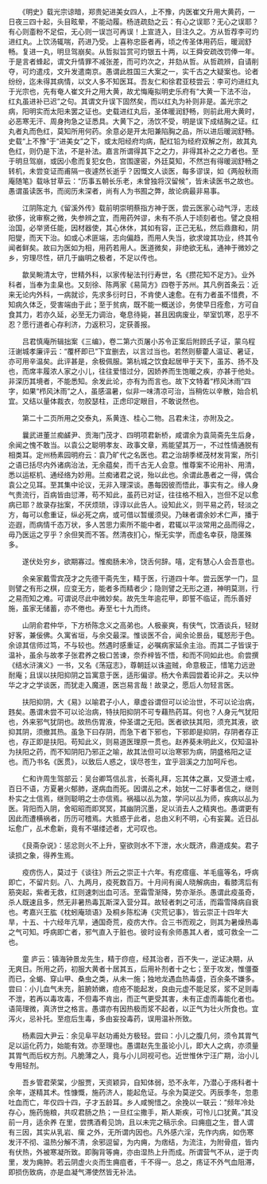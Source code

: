 <!-- { "loadSidebar": true } -->
　　《明史》载光宗谅暗，郑贵妃进美女四人，上不豫，内医崔文升用大黄药，一日夜三四十起，头目眩晕，不能动履。杨涟疏劾之云：有心之误耶？无心之误耶？有心则齑粉不足偿，无心则一误岂可再误！上宣涟入，目注久之。方从哲荐李可灼进红丸。上饮汤辄喘，药进乃受。上喜称忠臣者再，顷之传圣体用药后，暖润舒畅。复进一丸，明旦驾崩矣。从哲拟旨赏可灼银五十两，以王舜安疏改罚俸一年。于是言者蜂起，谓文升情罪不减张差，而可灼次之，并劾从哲。从哲疏辨，自请削夺，可灼遣戍，文升发遣南京。愚谓此胜国三大案之一，实千古之大疑案也。论者纷纷，迄未得其病情，以文人多不知医耳。吾友仁和徐君亚枝尝云：李可灼进红丸于光宗也，先有奄人崔文升之用大黄，故尤悔庵拟明史乐府有“大黄一下法不治，红丸虽进补已迟”之句。其谓文升误下固然矣，而以红丸为补则非是。盖光宗之病，阳明实而太阳未罢之证也。史载进红丸后，圣体暖润舒畅，则前此用大黄时，必恶寒无汗、周身拘急之证悉具。大黄下之，汤饮不受，明是误下成结胸之证。红丸者丸而色红，莫知所用何药。余意必是开太阳兼陷胸之品，所以进后暖润舒畅。史载“上不豫”于“进美女”之下，或太阳经府均病，配红铅为经府双解之剂，故其丸色红，则仍是下法，不是补法。嘉言所谓得其下之之力，非得其补之之力者也。至于明旦驾崩，或因小愈而复犯女色，宫围邃密，外廷莫知，不然岂有得暖润舒畅之转机，未尝变证而甫隔一夜遽然长逝乎？因慨文人谈医，每多谬误，如《两般秋雨庵随笔》载咏甘草云：“历事五朝长乐老，未曾独将汉留候”，皆未读医书之故也。愚谓虽读医书，而阅历未深者，尚有人为书囿之弊，故论病最非易事。

　　江阴陈定九《留溪外传》载前明崇明蔡指方神于医，尝云医家心动气浮，志歧欲侈，讹审察之微，失参辨之宜，而用药舛谬，未有不杀人于顷刻者也。譬之良相治国，必举贤任能，因材器使，其心休休，其如有容，正己无私，然后鼎鼐和，阴阳燮，而天下治。如或心术匪端，志向偏趋，而用人失当，欲求竣其功业，终其令闻者鲜矣。故曰为医如为相，用药若用人。医道微矣，非绝欲无私，通神于微妙之乡，穷理尽性，研几于幽明之极者，不足以传也。

　　歙吴畹清太守，世精外科，以家传秘法刊行寿世，名《攒花知不足方》。业外科者，当奉为圭臬也。又刻徐、陈两家《易简方》四卷于苏州。其凡例首条云：近来无论内外科，一病就诊，先求多衍时日，不肯使人速愈。在有力者虽不惜费，不知病久体乏，受害端由于此；至于贫病，既不能一概送诊，务使早日痊愈，方可自食其力，若亦久延，必至无力调治，奄息待毙，甚且因病废业，举室饥寒，忍乎不忍？愿行道者心存利济，力返积习，定获善报。

　　吕君慎庵所辑拙案《三编》，卷二第六页屠小苏令正案后附顾氏子证，蒙乌程汪谢城孝廉评云：“覆杯即已”下宜删去，以言过当也。若然则藜藿人温证、暑证，亦可用辛温矣。此评甚是，余极佩服。第杭城之饮食起居甲于天下，虽苏、扬不及也，而席丰履浓人家之小儿，往往爱惜过分，因娇养而生饱暖之疾，亦甚于他处。非深历其境者，不能悉知。余发此论，亦有为而言也。故下文特着“栉风沐雨”四字，如果“栉风沐雨”之人，虽感温暑，似非一味清凉可治，当稍佐以辛散，始合机宜。又结以量体裁衣，勿胶瑟柱，正虑印定眼目，不敢说然也。

　　第二十二页所用之交泰丸，系黄连、桂心二物。吕君未注，亦附及之。

　　曩武进董兰痴鹾尹、贡海门茂才、四明项君新桥，咸谓余为袁简斋先生后身，余闻之愧不敢当。以袁公之聪明孝友、政事文章，焉能望其万一，不过性情通脱有相类耳。定州杨素园明府云：袁乃旷代之名医也。君之治胡季槎茂材发背案，所引之语已括尽内外诸病治法，无余蕴矣，而千古无人会意。惟尊案不论用补、用清，悉以运枢机、通经络为妙用。兰痴诸君之说，殆以此也。余谓此愚者之一得，偶合袁公之见耳。至其集中论议，无非入理深谈。愚每因彼而悟此，事实有之。缘人身气贵流行，百病皆由愆滞，苟不知此，虽药已对证，往往格不相入，岂但不足以愈病已耶？故录存拙案，不厌烦琐，谆谆以此告人。设知此义，则平易之药，轻淡之方，每可以愈重证，纵必死之病，或可借以暂缓须臾。乃昧者谓余妙术仁声，播于迩遐，而病情千态万状，多人苦思力索所不能中者，君辄以平淡常用之品而得之，毋乃医运之亨乎？余但笑而不答。然清夜扪心，惭无实学，而虚名幸获，隐匿殊多。

　　遂伏处穷乡，欲期寡过。惟痴肠未冷，饶舌何辞。嘻，定有慧心人会吾意也。

　　余亲家戴雪宾茂才之先德干斋先生，精于医，行道四十年。尝云医学一门，显则譬之有形之棋，应变无方，能者多而精者少；隐则譬之无形之道，神明莫测，行之易而知之难。可谓说尽此中微妙矣。故先生年逾花甲，即誓不临证，而乐善好施，虽家无储蓄，亦不倦也。寿至七十九而终。

　　山阴俞君仲华，下方桥陈念义之高弟也。人极豪爽，有侠气，饮酒谈兵，轻财好客，兼佞佛。久寓省垣，与余交最深。惟谈医不合，闻余论景岳，辄怒形于色。余谅其信师过笃，不与较也。然遇时感重证，必嘱病家延余主治。而其二子皆误于温补，虽余与故孝子张君养之极口苦谏，奈乔梓皆不悟，和而不同如此也。俞尝撰《结水浒演义》一书，又名《荡寇志》，尊朝廷以诛盗贼，命意极正，惜笔力远逊耐庵；且误以扶阳抑阴之旨寓意于医，适形偏谬。杨大令素园尝着论非之。夫以仲华之才之学谈医，而犹走入魔道，医岂易言哉！故录之，愿后人勿轻言医。

　　扶阳抑阴，大《易》以喻君子小人，章虚谷谓但可以论治世，不可以论治病，韪矣。愚谓未尝不可以论治病，特扶阳抑阴不可专藉热药耳。何也？人身元气犹阳也，外来邪气犹阴也。故热伤胃液，仲圣谓之无阳。医者欲扶其阳，须充其液，欲抑其阴，须撤其热。虽急下曰存阴，而急下者下邪也，下邪即是抑阴，存阴者存正也，存正即是扶阳。苟知此义，则易道医理原一贯也。赵养葵未明此义，仅知温补为扶阳之药，而不知阴阳乃邪正之喻，故其法但可以治寒邪为病，阴盛格阳之证也。而乃书名《医贯》，以致后人惑之，误尽苍生，宜乎洄溪之力加呵斥也。

　　仁和许周生驾部云：吴台卿笃信乩言，长斋礼拜，忘其体之羸，又受道士戒，百日不语，方夏暑火郁肺，遂病血而死。因谓乩之术，始犹一二好事者信之，继则朴实之士信焉，继则聪明之士亦信焉。祸福以乩为筮，学问以乩为师，疾病以乩为医。背阳而入阴，舍昭昭而即冥冥，其幽阴沉墨，足以消去人之精爽也。愚谓更有因此而遭横祸者，历历可稽焉。大抵惑于此者，总由义利不明，心有妄冀。近日乩坛愈广，乩术愈新，竟有不堪缕述者，尤可叹也。

　　《艮斋杂说》：惩忿则火不上升，窒欲则水不下泄，水火既济，鼎道成矣。君子读损之象，得养生焉。

　　疫疠伤人，莫过于《谈往》所云之崇正十六年。有疙瘩瘟、羊毛瘟等名，呼病即亡，不留片刻。八、九两月，疫死数百万。十月间有闽人晓解病由，看膝湾后有筋突起，紫者无救，红则速刺出血可活。至霜雪渐降，势亦渐杀。愚谓此疫虽奇，杀人既速且多，然无非暑热毒瓦斯深入营分耳。故轻者刺之可活，而霜雪降病自衰也。考嘉兴王肱《枕蚓庵琐语》及桐乡陈松涛《灾荒记事》，皆云崇正十四年大旱，十五、十六经年亢旱，通国奇荒，疫疠大作。合三书而观之，则其为暑燥热毒之气可知。呼病即亡者，邪气直入于脏也。彼时设有余师愚其人者，或可救全一二也。

　　童 庐云：镇海钟景龙先生，精于痧痘，经其治者，百不失一，逆证决期，从无爽日。所用之药，初服大黄者十居其五，后用补剂者十之七；至于攻发，惟僵蚕而已，全蝎、穿山甲、桑虫之类，从未一施；独地龙遇血热毒盛，百余条不嫌多。尝曰：小儿血气未充，脏腑娇嫩，痘疮不能起发，良由元虚不能足浆，浆不足则毒不泄，若再以毒攻毒，不但毒不肯出，而正气更受其害，未有正虚而毒能化者也。语简理微，真济世之格言。愚谓亦有因热极而浆不起者，以正气为壮火所食也。宜泻火，忌补托。至痘后生毒，多由妄投毒药，误用温补所致。

　　杨素园大尹云：余见阜平赵功甫处方极轻。尝曰：小儿之腹几何，须令其胃气足以运化药力，始能有效。亦至理也。愚谓赵先生虽论小儿，即大人之病，亦须量其胃气而后权方剂。凡脆薄之人，竟与小儿同视可也。近世惟休宁汪广期，治小儿专用轻剂。

　　吾乡管君荣棠，少服贾，天资颖异，自知体弱，恐不永年，乃潜心于疡科者十余年，遂精其术。性慷慨，施药济人，能起危证。与余为莫逆交。丙辰季冬，忽患吐血而亡，年仅四十四，子才五龄耳。乡人咸惋惜之。余挽以一联云：“频年冷处存心，施药施粮，共叹君肠之热；一旦红尘撒手，斯人斯疾，可怜儿口犹黄。”其没前一月，适余养 在里，尝携酒肴见饷，且以未完之稿示余。曰痈疽之生，昔人谓有三因，其实从乳岩、瘰 之外，无所谓内因也。凡外感六淫，先作内病，如伤寒发汗不彻、温热分解不清，余邪逗留，为内痈，为痞结，为流注，为附骨疽，皆内有伏热，外被寒凝所致。即胸背等痈，亦由湿热上升而成。所谓营气不从，逆于肉里，发为痈肿。若云阴虚火炎而生痈疽者，千不得一。总之，疡证不外气血阻滞，即损伤致病，亦是血凝气滞使然皆无补法。

